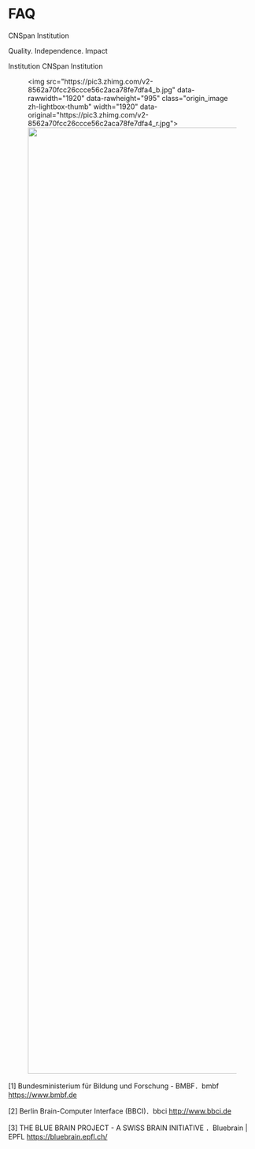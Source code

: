 # FAQ

CNSpan Institution

Quality. Independence. Impact

Institution CNSpan Institution

<figure><noscript>&lt;img src="https://pic3.zhimg.com/v2-8562a70fcc26ccce56c2aca78fe7dfa4_b.jpg" data-rawwidth="1920" data-rawheight="995" class="origin_image zh-lightbox-thumb" width="1920" data-original="https://pic3.zhimg.com/v2-8562a70fcc26ccce56c2aca78fe7dfa4_r.jpg"&gt;</noscript><img src="https://pic3.zhimg.com/50/v2-8562a70fcc26ccce56c2aca78fe7dfa4_hd.jpg" data-rawwidth="1920" data-rawheight="995" class="origin_image zh-lightbox-thumb lazy" width="1920" data-original="https://pic3.zhimg.com/v2-8562a70fcc26ccce56c2aca78fe7dfa4_r.jpg" data-actualsrc="https://pic3.zhimg.com/v2-8562a70fcc26ccce56c2aca78fe7dfa4_b.jpg"></figure>


[1]  Bundesministerium für Bildung und Forschung - BMBF．bmbf
https://www.bmbf.de

[2]  Berlin Brain-Computer Interface (BBCI)．bbci 
http://www.bbci.de

[3]  THE BLUE BRAIN PROJECT - A SWISS BRAIN INITIATIVE  ．Bluebrain | EPFL
https://bluebrain.epfl.ch/
